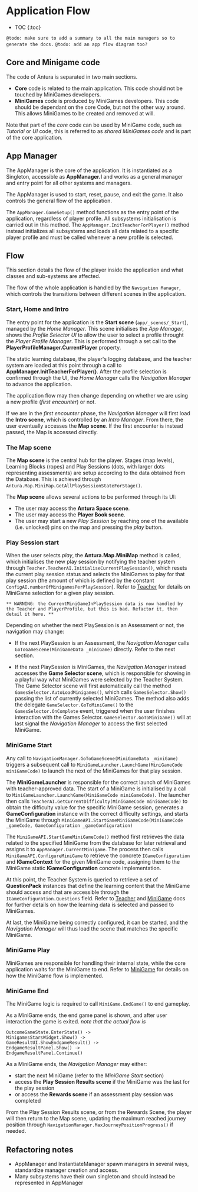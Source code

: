 # Application Flow

* TOC
{:toc}

`@todo: make sure to add a summary to all the main managers so to generate the docs.`
`@todo: add an app flow diagram too?`

## Core and Minigame code

The code of Antura is separated in two main sections.

- **Core** code is related to the main application. This code should not be touched by MiniGames developers.
- **MiniGames** code is produced by MiniGames developers. This code should be dependant on the core Code, but not the other way around.
This allows MiniGames to be created and removed at will.

Note that part of the *core* code can be used by MiniGame code, such as *Tutorial* or *UI* code, this is referred to as *shared MiniGames code* and is part of the core application.

## App Manager

The AppManager is the core of the application.
It is instantiated as a Singleton, accessible as **AppManager.I** and works as a general manager and entry point for all other systems and managers.

The AppManager is used to start, reset, pause, and exit the game.
It also controls the general flow of the application.

The `AppManager.GameSetup()` method functions as the entry point of the application, regardless of player profile.
All subsystems initialisation is carried out in this method.
The `AppManager.InitTeacherForPlayer()` method instead initializes all subsystems and loads all data related to a specific player profile and must be called whenever a new profile is selected.

## Flow

This section details the flow of the player inside the application and what classes and sub-systems are affected.

The flow of the whole application is handled by the `Navigation Manager`, which controls the transitions between different scenes in the application.

### Start, Home and Intro

The entry point for the application is the **Start scene** (`app/_scenes/_Start`), managed by the *Home Manager*.
This scene initialises the *App Manager*, shows the *Profile Selector UI* to allow the user to select a profile throught the *Player Profile Manager*.
This is performed through a set call to the **PlayerProfileManager.CurrentPlayer** property.

The static learning database, the player's logging database, and the teacher system are loaded at this point through a call to **AppManager.InitTeacherForPlayer()**.
After the profile selection is confirmed through the UI, the *Home Manager* calls the *Navigation Manager* to advance the application.

The application flow may then change depending on whether we are using a new profile (*first encounter*) or not.

If we are in the *first encounter* phase, the *Navigation Manager* will first load the **Intro scene**, which is controlled by an *Intro Manager*.
From there, the user eventually accesses the **Map scene**.
If the first encounter is instead passed, the Map is accessed directly.

### The Map scene

The **Map scene** is the central hub for the player.
Stages (map levels), Learning Blocks (ropes) and Play Sessions (dots, with larger dots representing assessments) are setup according to the data obtained from the Database.
This is achieved through `Antura.Map.MiniMap.GetAllPlaySessionStateForStage()`.

The **Map scene** allows several actions to be performed through its UI:

- The user may access the **Antura Space scene**.
- The user may access the **Player Book scene**.
- The user may start a new *Play Session* by reaching one of the available (i.e. unlocked) pins on the map and pressing the *play* button.

### Play Session start

When the user selects *play*, the **Antura.Map.MiniMap** method is called, which initialises the new play session by notifying the teacher system through `Teacher.TeacherAI.InitialiseCurrentPlaySession()`, which resets the current play session status and selects the MiniGames to play for that play session (the amount of which is defined by the constant `ConfigAI.numberOfMinigamesPerPlaySession`).
Refer to [Teacher](Teacher.md) for details on MiniGame selection for a given play session.

`** WARNING: the CurrentMiniGameInPlaySession data is now handled by the Teacher and PlayerProfile, but this is bad. Refactor it, then detail it here. **`

Depending on whether the next PlaySession is an Assessment or not, the navigation may change:

- If the next PlaySession is an Assessment, the *Navigation Manager* calls `GoToGameScene(MiniGameData _miniGame)` directly. Refer to the next section.

- If the next PlaySession is MiniGames, the *Navigation Manager* instead accesses the **Game Selector scene**, which is responsible for showing in a playful way what MiniGames were selected by the Teacher System.
The Game Selector scene will first automatically call the method `GamesSelector.AutoLoadMinigames()`, which calls `GamesSelector.Show()` passing the list of currently selected MiniGames.
The method also adds the delegate `GameSelector.GoToMiniGame()` to the `GamesSelector.OnComplete` event, triggered when the user finishes interaction with the Games Selector.
`GameSelector.GoToMiniGame()` will at last signal the *Navigation Manager* to access the first selected MiniGame.

### MiniGame Start

Any call to `NavigationManager.GoToGameScene(MiniGameData _miniGame)` triggers a subsequent call to `MiniGameLauncher.LaunchGame(MiniGameCode miniGameCode)` to launch the next of the MiniGames for that play session.

The **MiniGameLauncher** is responsible for the correct launch of MiniGames with teacher-approved data.
The start of a MiniGame is initialised by a call to `MiniGameLauncher.LaunchGame(MiniGameCode miniGameCode)`.
The launcher then calls `TeacherAI.GetCurrentDifficulty(MiniGameCode miniGameCode)` to obtain the difficulty value for the specific MiniGame session, generates a **GameConfiguration** instance with the correct difficulty settings, and starts the MiniGame through `MiniGameAPI.StartGameMiniGameCode(MiniGameCode _gameCode, GameConfiguration _gameConfiguration)`

The `MiniGameAPI.StartGameMiniGameCode()` method first retrieves the data related to the specified MiniGame from the database for later retrieval and assigns it to `AppManager.CurrentMinigame`.
The process then calls `MiniGameAPI.ConfigureMiniGame` to retrieve the concrete `IGameConfiguration` and **IGameContext** for the given MiniGame code, assigning them to the MiniGame static **IGameConfiguration** concrete implementation.

At this point, the Teacher System is queried to retrieve a set of **QuestionPack** instances that define the learning content that the MiniGame should access and that are accessible through the `IGameConfiguration.Questions` field.
Refer to [Teacher](Teacher.md) and [MiniGame](MiniGame.md) docs for further details on how the learning data is selected and passed to MiniGames.

At last, the MiniGame being correctly configured, it can be started, and the *Navigation Manager* will thus load the scene that matches the specific MiniGame.

### MiniGame Play

MiniGames are responsible for handling their internal state, while the core application waits for the MiniGame to end.
Refer to [MiniGame](MiniGame.md) for details on how the MiniGame flow is implemented.

### MiniGame End

The MiniGame logic is required to call `MiniGame.EndGame()` to end gameplay.

As a MiniGame ends, the end game panel is shown, and after user interaction the game is exited.
_note that the actual flow is_
```
OutcomeGameState.EnterState() ->
MinigamesStarsWidget.Show() ->
GameResultUI.ShowEndgameResult() ->
EndgameResultPanel.Show() ->
EndgameResultPanel.Continue()
```

As a MiniGame ends, the *Navigation Manager* may either:
- start the next MiniGame (refer to the *MiniGame Start* section)
- access the **Play Session Results scene** if the MiniGame was the last for the play session
- or access the **Rewards scene** if an assessment play session was completed

From the Play Session Results scene, or from the Rewards Scene, the player will then return to the Map scene, updating the maximum reached journey position through `NavigationManager.MaxJourneyPositionProgress()` if needed.

## Refactoring notes

- AppManager and InstantiateManager spawn managers in several ways, standardize manager creation and access.
- Many subsystems have their own singleton and should instead be represented in AppManager
